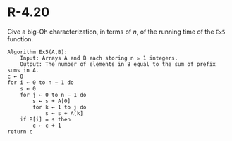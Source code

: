 # R-4.20

Give a big-Oh characterization, in terms of _n_, of the running time of the `Ex5` function.

    Algorithm Ex5(A,B):
        Input: Arrays A and B each storing n ≥ 1 integers.
        Output: The number of elements in B equal to the sum of prefix sums in A.
    c ← 0
    for i ← 0 to n − 1 do
        s ← 0
        for j ← 0 to n − 1 do
            s ← s + A[0]
            for k ← 1 to j do
                s ← s + A[k]
        if B[i] = s then
            c ← c + 1
    return c

